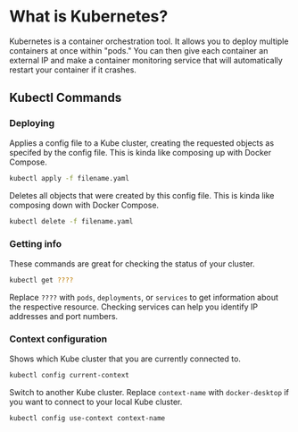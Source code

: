 # What is Kubernetes?

Kubernetes is a container orchestration tool. It allows you to deploy multiple containers at once within "pods." You can then give each container an external IP and make a container monitoring service that will automatically restart your container if it crashes. 

## Kubectl Commands

### Deploying

Applies a config file to a Kube cluster, creating the requested objects as specifed by the config file. This is kinda like composing up with Docker Compose.
```sh
kubectl apply -f filename.yaml
```

Deletes all objects that were created by this config file. This is kinda like composing down with Docker Compose.
```sh
kubectl delete -f filename.yaml
```

### Getting info

These commands are great for checking the status of your cluster.
```sh
kubectl get ????
```
Replace `????` with `pods`, `deployments`, or `services` to get information about the respective resource. Checking services can help you identify IP addresses and port numbers.

### Context configuration

Shows which Kube cluster that you are currently connected to.
```sh
kubectl config current-context
```

Switch to another Kube cluster. Replace `context-name` with `docker-desktop` if you want to connect to your local Kube cluster.
```sh
kubectl config use-context context-name
```
